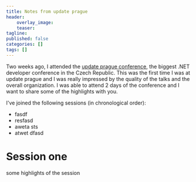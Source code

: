 ```yaml
---
title: Notes from update prague
header:    
    overlay_image: 
    teaser: 
tagline: 
published: false
categories: []
tags: []
---
```


Two weeks ago, I attended the [update prague conference](https://www.updateconference.net/en), the biggest .NET developer conference in the Czech Republic. This was the first time I was at update prague and I was really impressed by the quality of the talks and the overall organization. I was able to attend 2 days of the conference and I want to share some of the highlights with you.

I've joined the following sessions (in chronological order):
- fasdf
- resfasd
- aweta sts
- atwet dfasd

# Session one
some highlights of the session